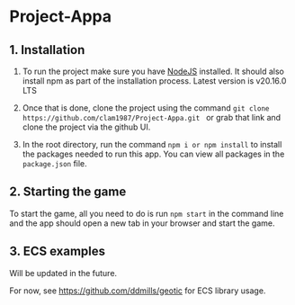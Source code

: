 # Project-Appa

## 1. Installation

1. To run the project make sure you have [NodeJS](https://nodejs.org/en/download/package-manager) installed. It should also install npm as part of the installation process. Latest version is v20.16.0 LTS

2. Once that is done, clone the project using the command `git clone https://github.com/clam1987/Project-Appa.git ` or grab that link and clone the project via the github UI.

3. In the root directory, run the command `npm i or npm install` to install the packages needed to run this app. You can view all packages in the `package.json` file.

## 2. Starting the game

To start the game, all you need to do is run `npm start` in the command line and the app should open a new tab in your browser and start the game.

## 3. ECS examples

Will be updated in the future.

For now, see https://github.com/ddmills/geotic for ECS library usage.
